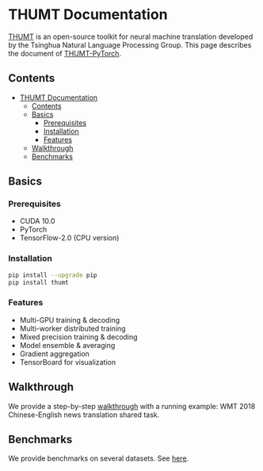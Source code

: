 # THUMT Documentation

[THUMT](https://github.com/thumt/THUMT/tree/pytorch) is an open-source toolkit for neural machine translation developed by the Tsinghua Natural Language Processing Group. This page describes the document of [THUMT-PyTorch](https://github.com/thumt/THUMT/tree/pytorch).

## Contents

- [THUMT Documentation](#thumt-documentation)
  - [Contents](#contents)
  - [Basics](#basics)
    - [Prerequisites](#prerequisites)
    - [Installation](#installation)
    - [Features](#features)
  - [Walkthrough](#walkthrough)
  - [Benchmarks](#benchmarks)

## Basics

### Prerequisites

* CUDA 10.0
* PyTorch
* TensorFlow-2.0 (CPU version)

### Installation

```bash
pip install --upgrade pip
pip install thumt
```

### Features

* Multi-GPU training & decoding
* Multi-worker distributed training
* Mixed precision training & decoding
* Model ensemble & averaging
* Gradient aggregation
* TensorBoard for visualization

## Walkthrough

We provide a step-by-step [walkthrough](walkthrough.md) with a running example: WMT 2018 Chinese-English news translation shared task.

## Benchmarks

We provide benchmarks on several datasets. See [here](benchmarks.md).
